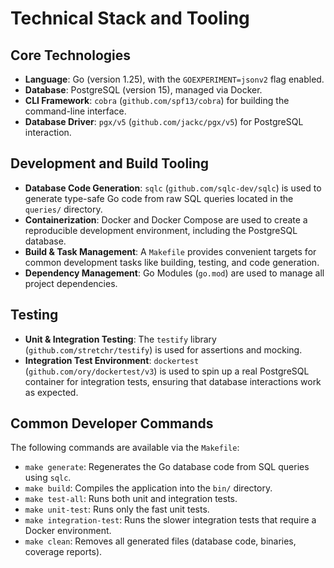 # Technical Stack and Tooling

## Core Technologies

- **Language**: Go (version 1.25), with the `GOEXPERIMENT=jsonv2` flag enabled.
- **Database**: PostgreSQL (version 15), managed via Docker.
- **CLI Framework**: `cobra` (`github.com/spf13/cobra`) for building the command-line interface.
- **Database Driver**: `pgx/v5` (`github.com/jackc/pgx/v5`) for PostgreSQL interaction.

## Development and Build Tooling

- **Database Code Generation**: `sqlc` (`github.com/sqlc-dev/sqlc`) is used to generate type-safe Go code from raw SQL queries located in the `queries/` directory.
- **Containerization**: Docker and Docker Compose are used to create a reproducible development environment, including the PostgreSQL database.
- **Build & Task Management**: A `Makefile` provides convenient targets for common development tasks like building, testing, and code generation.
- **Dependency Management**: Go Modules (`go.mod`) are used to manage all project dependencies.

## Testing

- **Unit & Integration Testing**: The `testify` library (`github.com/stretchr/testify`) is used for assertions and mocking.
- **Integration Test Environment**: `dockertest` (`github.com/ory/dockertest/v3`) is used to spin up a real PostgreSQL container for integration tests, ensuring that database interactions work as expected.

## Common Developer Commands

The following commands are available via the `Makefile`:

- `make generate`: Regenerates the Go database code from SQL queries using `sqlc`.
- `make build`: Compiles the application into the `bin/` directory.
- `make test-all`: Runs both unit and integration tests.
- `make unit-test`: Runs only the fast unit tests.
- `make integration-test`: Runs the slower integration tests that require a Docker environment.
- `make clean`: Removes all generated files (database code, binaries, coverage reports).